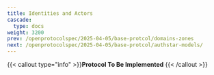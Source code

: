 ```yaml
---
title: Identities and Actors
cascade:
  type: docs
weight: 3200
prev: /openprotocolspec/2025-04-05/base-protcol/domains-zones
next: /openprotocolspec/2025-04-05/base-protcol/authstar-models/
---
```


{{< callout type="info" >}}**Protocol To Be Implemented** {{< /callout >}}
